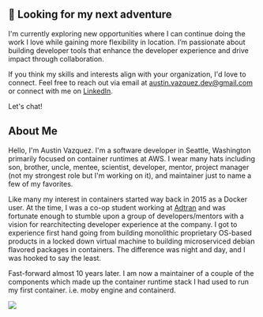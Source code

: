 <!--
**austinvazquez/austinvazquez** is a ✨ _special_ ✨ repository because its `README.md` (this file) appears on your GitHub profile.

Here are some ideas to get you started:

- 🔭 I’m currently working on ...
- 🌱 I’m currently learning ...
- 👯 I’m looking to collaborate on ...
- 🤔 I’m looking for help with ...
- 💬 Ask me about ...
- 📫 How to reach me: ...
- 😄 Pronouns: ...
- ⚡ Fun fact: ...
-->

## :round_pushpin: Looking for my next adventure

I'm currently exploring new opportunities where I can continue doing the work
I love while gaining more flexibility in location. I’m passionate about building
developer tools that enhance the developer experience and drive impact through collaboration.

If you think my skills and interests align with your organization, I'd love to connect.
Feel free to reach out via email at austin.vazquez.dev@gmail.com or connect with me on
[LinkedIn](https://www.linkedin.com/in/austin-vazquez).

Let's chat!

## About Me

Hello, I'm Austin Vazquez. I'm a software developer in Seattle, Washington primarily focused on container
runtimes at AWS. I wear many hats including son, brother, uncle, mentee, scientist, developer, mentor,
project manager (not my strongest role but I'm working on it), and maintainer just to name a few of my
favorites.

Like many my interest in containers started way back in 2015 as a Docker user. At the time, I was a co-op
student working at [Adtran](https://github.com/ADTRAN) and was fortunate enough to stumble upon a group of
developers/mentors with a vision for rearchitecting developer experience at the company. I got to experience
first hand going from building monolithic proprietary OS-based products in a locked down virtual machine to
building microserviced debian flavored packages in containers. The difference was night and day, and I was
hooked to say the least.

Fast-forward almost 10 years later. I am now a maintainer of a couple of the components which made up
the container runtime stack I had used to run my first container. i.e. moby engine and containerd.

<a href="https://www.linkedin.com/in/austin-vazquez">
  <img align="left" src="https://github-readme-stats.vercel.app/api?username=austinvazquez&show_icons=true&hide_border=true&count_private=true&include_all_commits=true" />
</a>

